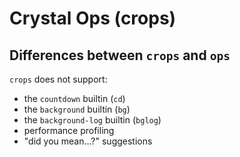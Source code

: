 # Crystal Ops (crops)

## Differences between `crops` and `ops`

`crops` does not support:

- the `countdown` builtin (`cd`)
- the `background` builtin (`bg`)
- the `background-log` builtin (`bglog`)
- performance profiling
- "did you mean...?" suggestions
